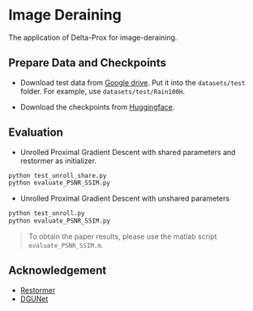 # Image Deraining

The application of Delta-Prox for image-deraining.

## Prepare Data and Checkpoints

- Download test data from [Google drive](https://drive.google.com/file/d/1P_-RAvltEoEhfT-9GrWRdpEi6NSswTs8/view?usp=sharing
). Put it into the `datasets/test` folder. For example, use `datasets/test/Rain100H`.

- Download the checkpoints from [Huggingface]().

## Evaluation

- Unrolled Proximal Gradient Descent with shared parameters and restormer as initializer.

```bash
python test_unroll_share.py
python evaluate_PSNR_SSIM.py
```

- Unrolled Proximal Gradient Descent with unshared parameters

```bash
python test_unroll.py
python evaluate_PSNR_SSIM.py 
```

> To obtain the paper results, please use the matlab script `evaluate_PSNR_SSIM.m`.

## Acknowledgement

- [Restormer](https://github.com/swz30/Restormer) 
- [DGUNet](https://github.com/MC-E/Deep-Generalized-Unfolding-Networks-for-Image-Restoration)
